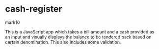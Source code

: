 # cash-register
mark10

This is a JavaScript app which takes a bill amount and a cash provided as an input and visually displays the balance to be tendered back based on certain denomination. This also 
includes some validation.
